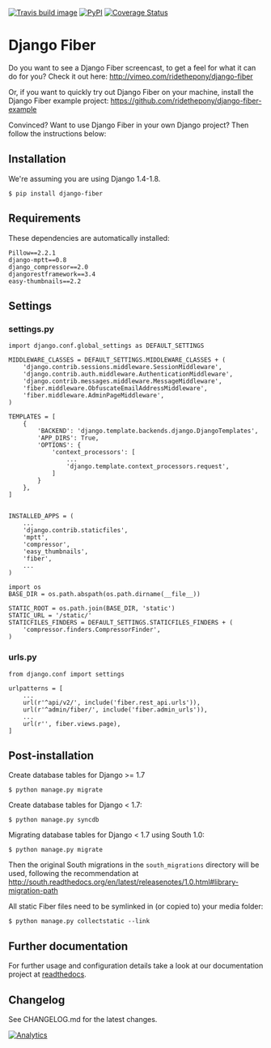 [travis-url]: http://travis-ci.org/#!/ridethepony/django-fiber
[travis-build-image]: https://secure.travis-ci.org/ridethepony/django-fiber.svg?branch=dev

[coveralls-url]: https://coveralls.io/r/ridethepony/django-fiber
[coveralls-image]: https://coveralls.io/repos/ridethepony/django-fiber/badge.svg?branch=dev

[![Travis build image][travis-build-image]][travis-url]
[![PyPI](https://img.shields.io/pypi/dm/django-fiber.svg)]()
[![Coverage Status][coveralls-image]][coveralls-url]

# Django Fiber

Do you want to see a Django Fiber screencast, to get a feel for what it can do for you? Check it out here:
http://vimeo.com/ridethepony/django-fiber

Or, if you want to quickly try out Django Fiber on your machine, install the Django Fiber example project:
https://github.com/ridethepony/django-fiber-example

Convinced? Want to use Django Fiber in your own Django project? Then follow the instructions below:


## Installation

We're assuming you are using Django 1.4-1.8.

    $ pip install django-fiber


## Requirements

These dependencies are automatically installed:

    Pillow==2.2.1
    django-mptt==0.8
    django_compressor==2.0
    djangorestframework==3.4
    easy-thumbnails==2.2


## Settings

### settings.py

    import django.conf.global_settings as DEFAULT_SETTINGS

    MIDDLEWARE_CLASSES = DEFAULT_SETTINGS.MIDDLEWARE_CLASSES + (
        'django.contrib.sessions.middleware.SessionMiddleware',
        'django.contrib.auth.middleware.AuthenticationMiddleware',
        'django.contrib.messages.middleware.MessageMiddleware',
        'fiber.middleware.ObfuscateEmailAddressMiddleware',
        'fiber.middleware.AdminPageMiddleware',
    )

    TEMPLATES = [
        {
            'BACKEND': 'django.template.backends.django.DjangoTemplates',
            'APP_DIRS': True,
            'OPTIONS': {
                'context_processors': [
                    ...
                    'django.template.context_processors.request',
                ]
            }
        },
    ]


    INSTALLED_APPS = (
        ...
        'django.contrib.staticfiles',
        'mptt',
        'compressor',
        'easy_thumbnails',
        'fiber',
        ...
    )

    import os
    BASE_DIR = os.path.abspath(os.path.dirname(__file__))

    STATIC_ROOT = os.path.join(BASE_DIR, 'static')
    STATIC_URL = '/static/'
    STATICFILES_FINDERS = DEFAULT_SETTINGS.STATICFILES_FINDERS + (
        'compressor.finders.CompressorFinder',
    )

### urls.py

    from django.conf import settings

    urlpatterns = [
        ...
        url(r'^api/v2/', include('fiber.rest_api.urls')),
        url(r'^admin/fiber/', include('fiber.admin_urls')),
        ...
        url(r'', fiber.views.page),
    ]


## Post-installation

Create database tables for Django >= 1.7

    $ python manage.py migrate

Create database tables for Django < 1.7:

    $ python manage.py syncdb

Migrating database tables for Django < 1.7 using South 1.0:

    $ python manage.py migrate

Then the original South migrations in the `south_migrations` directory will be used, following the recommendation at <http://south.readthedocs.org/en/latest/releasenotes/1.0.html#library-migration-path>

All static Fiber files need to be symlinked in (or copied to) your media folder:

    $ python manage.py collectstatic --link


## Further documentation
For further usage and configuration details take a look at our documentation project at [readthedocs](https://django-fiber.readthedocs.org/).

## Changelog
See CHANGELOG.md for the latest changes.

[changelog]: CHANGELOG.md

[![Analytics](https://ga-beacon.appspot.com/UA-24341330-5/django-fiber/readme)](https://github.com/ridethepony/django-fiber)
